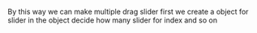 By this way we can make multiple drag slider
first we create a object for slider
in the object decide how many slider for index
and so on
